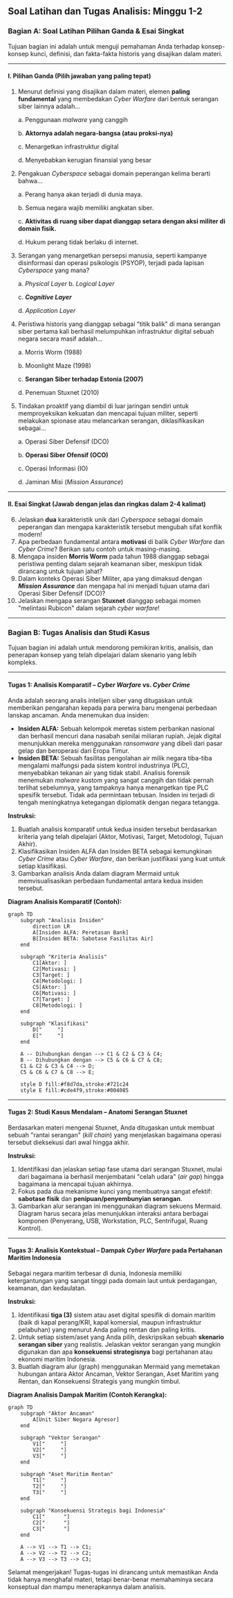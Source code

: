 ## **Soal Latihan dan Tugas Analisis: Minggu 1-2**

### **Bagian A: Soal Latihan Pilihan Ganda & Esai Singkat**

Tujuan bagian ini adalah untuk menguji pemahaman Anda terhadap konsep-konsep kunci, definisi, dan fakta-fakta historis yang disajikan dalam materi.

-----

#### **I. Pilihan Ganda (Pilih jawaban yang paling tepat)**

1.  Menurut definisi yang disajikan dalam materi, elemen **paling fundamental** yang membedakan *Cyber Warfare* dari bentuk serangan siber lainnya adalah...

    a.  Penggunaan *malware* yang canggih

    b.  **Aktornya adalah negara-bangsa (atau proksi-nya)**

    c.  Menargetkan infrastruktur digital

    d.  Menyebabkan kerugian finansial yang besar

2.  Pengakuan *Cyberspace* sebagai domain peperangan kelima berarti bahwa...

    a.  Perang hanya akan terjadi di dunia maya.

    b.  Semua negara wajib memiliki angkatan siber.

    c.  **Aktivitas di ruang siber dapat dianggap setara dengan aksi militer di domain fisik.**

    d.  Hukum perang tidak berlaku di internet.

3.  Serangan yang menargetkan persepsi manusia, seperti kampanye disinformasi dan operasi psikologis (PSYOP), terjadi pada lapisan *Cyberspace* yang mana?

    a.  *Physical Layer*
    b.  *Logical Layer*

    c.  ***Cognitive Layer***

    d.  *Application Layer*

4.  Peristiwa historis yang dianggap sebagai "titik balik" di mana serangan siber pertama kali berhasil melumpuhkan infrastruktur digital sebuah negara secara masif adalah...

    a.  Morris Worm (1988)

    b.  Moonlight Maze (1998)

    c.  **Serangan Siber terhadap Estonia (2007)**

    d.  Penemuan Stuxnet (2010)

5.  Tindakan proaktif yang diambil di luar jaringan sendiri untuk memproyeksikan kekuatan dan mencapai tujuan militer, seperti melakukan spionase atau melancarkan serangan, diklasifikasikan sebagai...

    a.  Operasi Siber Defensif (DCO)

    b.  **Operasi Siber Ofensif (OCO)**

    c.  Operasi Informasi (IO)

    d.  Jaminan Misi (*Mission Assurance*)

-----

#### **II. Esai Singkat (Jawab dengan jelas dan ringkas dalam 2-4 kalimat)**

6.  Jelaskan **dua** karakteristik unik dari *Cyberspace* sebagai domain peperangan dan mengapa karakteristik tersebut mengubah sifat konflik modern\!
7.  Apa perbedaan fundamental antara **motivasi** di balik *Cyber Warfare* dan *Cyber Crime*? Berikan satu contoh untuk masing-masing.
8.  Mengapa insiden **Morris Worm** pada tahun 1988 dianggap sebagai peristiwa penting dalam sejarah keamanan siber, meskipun tidak dirancang untuk tujuan jahat?
9.  Dalam konteks Operasi Siber Militer, apa yang dimaksud dengan ***Mission Assurance*** dan mengapa hal ini menjadi tujuan utama dari Operasi Siber Defensif (DCO)?
10. Jelaskan mengapa serangan **Stuxnet** dianggap sebagai momen "melintasi Rubicon" dalam sejarah *cyber warfare*\!

-----

### **Bagian B: Tugas Analisis dan Studi Kasus**

Tujuan bagian ini adalah untuk mendorong pemikiran kritis, analisis, dan penerapan konsep yang telah dipelajari dalam skenario yang lebih kompleks.

-----

#### **Tugas 1: Analisis Komparatif – *Cyber Warfare* vs. *Cyber Crime***

Anda adalah seorang analis intelijen siber yang ditugaskan untuk memberikan pengarahan kepada para perwira baru mengenai perbedaan lanskap ancaman. Anda menemukan dua insiden:

  * **Insiden ALFA:** Sebuah kelompok meretas sistem perbankan nasional dan berhasil mencuri dana nasabah senilai miliaran rupiah. Jejak digital menunjukkan mereka menggunakan *ransomware* yang dibeli dari pasar gelap dan beroperasi dari Eropa Timur.
  * **Insiden BETA:** Sebuah fasilitas pengolahan air milik negara tiba-tiba mengalami malfungsi pada sistem kontrol industrinya (PLC), menyebabkan tekanan air yang tidak stabil. Analisis forensik menemukan *malware* kustom yang sangat canggih dan tidak pernah terlihat sebelumnya, yang tampaknya hanya menargetkan tipe PLC spesifik tersebut. Tidak ada permintaan tebusan. Insiden ini terjadi di tengah meningkatnya ketegangan diplomatik dengan negara tetangga.

**Instruksi:**

1.  Buatlah analisis komparatif untuk kedua insiden tersebut berdasarkan kriteria yang telah dipelajari (Aktor, Motivasi, Target, Metodologi, Tujuan Akhir).
2.  Klasifikasikan Insiden ALFA dan Insiden BETA sebagai kemungkinan *Cyber Crime* atau *Cyber Warfare*, dan berikan justifikasi yang kuat untuk setiap klasifikasi.
3.  Gambarkan analisis Anda dalam diagram Mermaid untuk memvisualisasikan perbedaan fundamental antara kedua insiden tersebut.

**Diagram Analisis Komparatif (Contoh):**

```mermaid
graph TD
    subgraph "Analisis Insiden"
        direction LR
        A[Insiden ALFA: Peretasan Bank]
        B[Insiden BETA: Sabotase Fasilitas Air]
    end

    subgraph "Kriteria Analisis"
        C1[Aktor: ]
        C2[Motivasi: ]
        C3[Target: ]
        C4[Metodologi: ]
        C5[Aktor: ]
        C6[Motivasi: ]
        C7[Target: ]
        C8[Metodologi: ]
    end

    subgraph "Klasifikasi"
        D["     "]
        E["     "]
    end

    A -- Dihubungkan dengan --> C1 & C2 & C3 & C4;
    B -- Dihubungkan dengan --> C5 & C6 & C7 & C8;
    C1 & C2 & C3 & C4 --> D;
    C5 & C6 & C7 & C8 --> E;

    style D fill:#f8d7da,stroke:#721c24
    style E fill:#cde4f9,stroke:#004085
```

-----

#### **Tugas 2: Studi Kasus Mendalam – Anatomi Serangan Stuxnet**

Berdasarkan materi mengenai Stuxnet, Anda ditugaskan untuk membuat sebuah "rantai serangan" (*kill chain*) yang menjelaskan bagaimana operasi tersebut dieksekusi dari awal hingga akhir.

**Instruksi:**

1.  Identifikasi dan jelaskan setiap fase utama dari serangan Stuxnet, mulai dari bagaimana ia berhasil menjembatani "celah udara" (*air gap*) hingga bagaimana ia mencapai tujuan akhirnya.
2.  Fokus pada dua mekanisme kunci yang membuatnya sangat efektif: **sabotase fisik** dan **penipuan/penyembunyian serangan**.
3.  Gambarkan alur serangan ini menggunakan diagram sekuens Mermaid. Diagram harus secara jelas menunjukkan interaksi antara berbagai komponen (Penyerang, USB, Workstation, PLC, Sentrifugal, Ruang Kontrol).


-----

#### **Tugas 3: Analisis Kontekstual – Dampak *Cyber Warfare* pada Pertahanan Maritim Indonesia**

Sebagai negara maritim terbesar di dunia, Indonesia memiliki ketergantungan yang sangat tinggi pada domain laut untuk perdagangan, keamanan, dan kedaulatan.

**Instruksi:**

1.  Identifikasi **tiga (3)** sistem atau aset digital spesifik di domain maritim (baik di kapal perang/KRI, kapal komersial, maupun infrastruktur pelabuhan) yang menurut Anda paling rentan dan paling kritis.
2.  Untuk setiap sistem/aset yang Anda pilih, deskripsikan sebuah **skenario serangan siber** yang realistis. Jelaskan vektor serangan yang mungkin digunakan dan apa **konsekuensi strategisnya** bagi pertahanan atau ekonomi maritim Indonesia.
3.  Buatlah diagram alur (graph) menggunakan Mermaid yang memetakan hubungan antara Aktor Ancaman, Vektor Serangan, Aset Maritim yang Rentan, dan Konsekuensi Strategis yang mungkin timbul.

**Diagram Analisis Dampak Maritim (Contoh Kerangka):**

```mermaid
graph TD
    subgraph "Aktor Ancaman"
        A[Unit Siber Negara Agresor]
    end

    subgraph "Vektor Serangan"
        V1["     "]
        V2["     "]
        V3["     "]
    end

    subgraph "Aset Maritim Rentan"
        T1["     "]
        T2["     "]
        T3["     "]
    end

    subgraph "Konsekuensi Strategis bagi Indonesia"
        C1["      "]
        C2["      "]
        C3["      "]
    end

    A --> V1 --> T1 --> C1;
    A --> V2 --> T2 --> C2;
    A --> V3 --> T3 --> C3;
```

Selamat mengerjakan\! Tugas-tugas ini dirancang untuk memastikan Anda tidak hanya menghafal materi, tetapi benar-benar memahaminya secara konseptual dan mampu menerapkannya dalam analisis.
